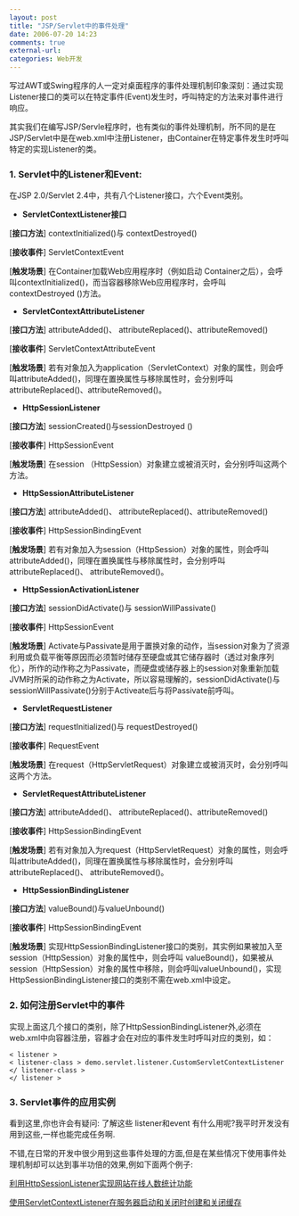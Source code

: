 ```yaml
---
layout: post
title: "JSP/Servlet中的事件处理"
date: 2006-07-20 14:23
comments: true
external-url: 
categories: Web开发
---
```



写过AWT或Swing程序的人一定对桌面程序的事件处理机制印象深刻：通过实现Listener接口的类可以在特定事件(Event)发生时，呼叫特定的方法来对事件进行响应。

其实我们在编写JSP/Servle程序时，也有类似的事件处理机制，所不同的是在JSP/Servlet中是在web.xml中注册Listener，由Container在特定事件发生时呼叫特定的实现Listener的类。
<!-- more -->

### 1. Servlet中的Listener和Event: ###

在JSP 2.0/Servlet 2.4中，共有八个Listener接口，六个Event类别。



- **ServletContextListener接口**

[**接口方法**] contextInitialized()与 contextDestroyed()

[**接收事件**] ServletContextEvent

[**触发场景**] 在Container加载Web应用程序时（例如启动 Container之后），会呼叫contextInitialized()，而当容器移除Web应用程序时，会呼叫contextDestroyed ()方法。

- **ServletContextAttributeListener**

[**接口方法**] attributeAdded()、 attributeReplaced()、attributeRemoved()

[**接收事件**] ServletContextAttributeEvent

[**触发场景**] 若有对象加入为application（ServletContext）对象的属性，则会呼叫attributeAdded()，同理在置换属性与移除属性时，会分别呼叫attributeReplaced()、attributeRemoved()。



- **HttpSessionListener**

[**接口方法**] sessionCreated()与sessionDestroyed ()

[**接收事件**] HttpSessionEvent

[**触发场景**] 在session （HttpSession）对象建立或被消灭时，会分别呼叫这两个方法。



- **HttpSessionAttributeListener**

[**接口方法**] attributeAdded()、 attributeReplaced()、attributeRemoved()

[**接收事件**] HttpSessionBindingEvent

[**触发场景**] 若有对象加入为session（HttpSession）对象的属性，则会呼叫attributeAdded()，同理在置换属性与移除属性时，会分别呼叫attributeReplaced()、 attributeRemoved()。



- **HttpSessionActivationListener**

[**接口方法**] sessionDidActivate()与 sessionWillPassivate()

[**接收事件**] HttpSessionEvent

[**触发场景**] Activate与Passivate是用于置换对象的动作，当session对象为了资源利用或负载平衡等原因而必须暂时储存至硬盘或其它储存器时（透过对象序列化），所作的动作称之为Passivate，而硬盘或储存器上的session对象重新加载JVM时所采的动作称之为Activate，所以容易理解的，sessionDidActivate()与 sessionWillPassivate()分别于Activeate后与将Passivate前呼叫。



- **ServletRequestListener**

[**接口方法**] requestInitialized()与 requestDestroyed()

[**接收事件**] RequestEvent

[**触发场景**] 在request（HttpServletRequest）对象建立或被消灭时，会分别呼叫这两个方法。



- **ServletRequestAttributeListener**

[**接口方法**] attributeAdded()、 attributeReplaced()、attributeRemoved()

[**接收事件**] HttpSessionBindingEvent

[**触发场景**] 若有对象加入为request（HttpServletRequest）对象的属性，则会呼叫attributeAdded()，同理在置换属性与移除属性时，会分别呼叫attributeReplaced()、 attributeRemoved()。



- **HttpSessionBindingListener**

[**接口方法**] valueBound()与valueUnbound()

[**接收事件**] HttpSessionBindingEvent

[**触发场景**] 实现HttpSessionBindingListener接口的类别，其实例如果被加入至session（HttpSession）对象的属性中，则会呼叫 valueBound()，如果被从session（HttpSession）对象的属性中移除，则会呼叫valueUnbound()，实现HttpSessionBindingListener接口的类别不需在web.xml中设定。

### 2. 如何注册Servlet中的事件 ###

实现上面这几个接口的类别，除了HttpSessionBindingListener外,必须在web.xml中向容器注册，容器才会在对应的事件发生时呼叫对应的类别，如：

	< listener >  
	< listener-class > demo.servlet.listener.CustomServletContextListener </ listener-class >  
	</ listener >

### 3. Servlet事件的应用实例 ###

看到这里,你也许会有疑问: 了解这些 listener和event 有什么用呢?我平时开发没有用到这些,一样也能完成任务啊.

不错,在日常的开发中很少用到这些事件处理的方面,但是在某些情况下使用事件处理机制却可以达到事半功倍的效果,例如下面两个例子:

[利用HttpSessionListener实现网站在线人数统计功能](http://www.blogjava.net/javaora/archive/2005/09/12/12760.html)

[使用ServletContextListener在服务器启动和关闭时创建和关闭缓存](http://www.blogjava.net/liuwentao253/archive/2006/11/26/83571.html)
